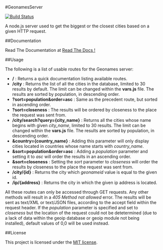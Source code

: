 #GeonamesServer

[![Build Status](https://secure.travis-ci.org/alchemy-fr/GeonamesServer.png?branch=master)](https://travis-ci.org/alchemy-fr/GeonamesServer)

A node.js server used to get the biggest or the closest cities based on a given HTTP request.

##Documentation

Read The Documentation at [Read The Docs !](https://geonames-server.readthedocs.org/)


##Usage

The following is a list of usable routes for the Geonames server:

*  **/** : Returns a quick documentation listing available routes.
*  **/city** : Returns the list of all the cities in the database, limited to 30 results by default. The limit can be changed within the **vars.js** file. The results are sorted by population, in descending order.
  *  **?sort=population&order=asc** : Same as the precedent route, but sorted in ascending order.
  *  **?sort=closeness** : The results will be ordered by closeness to the place the request was sent from.
*  **/city/search?query={city_name}** : Returns all the cities whose name begins with given *city_name*, limited to 30 results. The limit can be changed within the **vars.js** file. The results are sorted by population, in descending order.
  *  **&country={country_name}** : Adding this parameter will only display cities located in countries whose name starts with *country_name*.
  *  **&sort=population&order=asc** : Adding a *population* parameter and setting it to *asc* will order the results in an ascending order.
  *  **&sort=closeness** : Setting the *sort* parameter to *closeness* will order the results by closeness to the place the request was sent from.
*  **/city/{id}** : Returns the city which *geonameid* value is equal to the given id.
*  **/ip/{address}** : Returns the city in which the given ip address is located.

All these routes can only be accessed through GET requests. Any other methods will result in a *405 Method not allowed* error. The results will be sent as text/XML or text/JSON files, according to the accept field within the request header. If the *population* parameter is specified and set to *closeness* but the location of the request could not be detetermined (due to a lack of data within the geoip database or geoip module not being installed), default values of 0,0 will be used instead.


##License

This project is licensed under the [MIT license](http://opensource.org/licenses/MIT).


